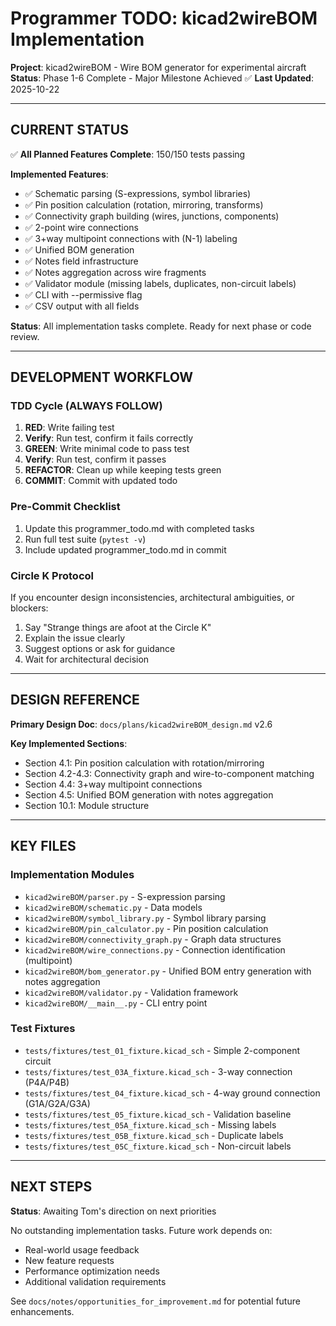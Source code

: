 # Programmer TODO: kicad2wireBOM Implementation

**Project**: kicad2wireBOM - Wire BOM generator for experimental aircraft
**Status**: Phase 1-6 Complete - Major Milestone Achieved ✅
**Last Updated**: 2025-10-22

---

## CURRENT STATUS

✅ **All Planned Features Complete**: 150/150 tests passing

**Implemented Features**:
- ✅ Schematic parsing (S-expressions, symbol libraries)
- ✅ Pin position calculation (rotation, mirroring, transforms)
- ✅ Connectivity graph building (wires, junctions, components)
- ✅ 2-point wire connections
- ✅ 3+way multipoint connections with (N-1) labeling
- ✅ Unified BOM generation
- ✅ Notes field infrastructure
- ✅ Notes aggregation across wire fragments
- ✅ Validator module (missing labels, duplicates, non-circuit labels)
- ✅ CLI with --permissive flag
- ✅ CSV output with all fields

**Status**: All implementation tasks complete. Ready for next phase or code review.

---

## DEVELOPMENT WORKFLOW

### TDD Cycle (ALWAYS FOLLOW)
1. **RED**: Write failing test
2. **Verify**: Run test, confirm it fails correctly
3. **GREEN**: Write minimal code to pass test
4. **Verify**: Run test, confirm it passes
5. **REFACTOR**: Clean up while keeping tests green
6. **COMMIT**: Commit with updated todo

### Pre-Commit Checklist
1. Update this programmer_todo.md with completed tasks
2. Run full test suite (`pytest -v`)
3. Include updated programmer_todo.md in commit

### Circle K Protocol
If you encounter design inconsistencies, architectural ambiguities, or blockers:
1. Say "Strange things are afoot at the Circle K"
2. Explain the issue clearly
3. Suggest options or ask for guidance
4. Wait for architectural decision

---

## DESIGN REFERENCE

**Primary Design Doc**: `docs/plans/kicad2wireBOM_design.md` v2.6

**Key Implemented Sections**:
- Section 4.1: Pin position calculation with rotation/mirroring
- Section 4.2-4.3: Connectivity graph and wire-to-component matching
- Section 4.4: 3+way multipoint connections
- Section 4.5: Unified BOM generation with notes aggregation
- Section 10.1: Module structure

---

## KEY FILES

### Implementation Modules
- `kicad2wireBOM/parser.py` - S-expression parsing
- `kicad2wireBOM/schematic.py` - Data models
- `kicad2wireBOM/symbol_library.py` - Symbol library parsing
- `kicad2wireBOM/pin_calculator.py` - Pin position calculation
- `kicad2wireBOM/connectivity_graph.py` - Graph data structures
- `kicad2wireBOM/wire_connections.py` - Connection identification (multipoint)
- `kicad2wireBOM/bom_generator.py` - Unified BOM entry generation with notes aggregation
- `kicad2wireBOM/validator.py` - Validation framework
- `kicad2wireBOM/__main__.py` - CLI entry point

### Test Fixtures
- `tests/fixtures/test_01_fixture.kicad_sch` - Simple 2-component circuit
- `tests/fixtures/test_03A_fixture.kicad_sch` - 3-way connection (P4A/P4B)
- `tests/fixtures/test_04_fixture.kicad_sch` - 4-way ground connection (G1A/G2A/G3A)
- `tests/fixtures/test_05_fixture.kicad_sch` - Validation baseline
- `tests/fixtures/test_05A_fixture.kicad_sch` - Missing labels
- `tests/fixtures/test_05B_fixture.kicad_sch` - Duplicate labels
- `tests/fixtures/test_05C_fixture.kicad_sch` - Non-circuit labels

---

## NEXT STEPS

**Status**: Awaiting Tom's direction on next priorities

No outstanding implementation tasks. Future work depends on:
- Real-world usage feedback
- New feature requests
- Performance optimization needs
- Additional validation requirements

See `docs/notes/opportunities_for_improvement.md` for potential future enhancements.
